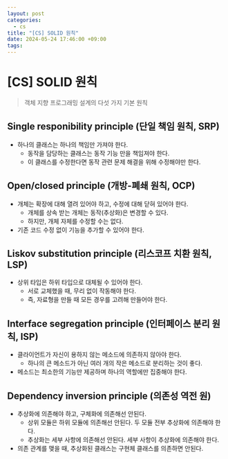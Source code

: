 ```yaml
---
layout: post
categories:
  - cs
title: "[CS] SOLID 원칙"
date: 2024-05-24 17:46:00 +09:00
tags:
---
```

# \[CS] SOLID 원칙

>객체 지향 프로그래밍 설계의 다섯 가지 기본 원칙

## Single responibility principle (단일 책임 원칙, SRP)

- 하나의 클래스는 하나의 책임만 가져야 한다.
	- 동작을 담당하는 클래스는 동작 기능 만을 책임져야 한다.
	- 이 클래스를 수정한다면 동작 관련 문제 해결을 위해 수정해야만 한다.

## Open/closed principle (개방-폐쇄 원칙, OCP)

- 개체는 확장에 대해 열려 있어야 하고, 수정에 대해 닫혀 있어야 한다.
	- 개체를 상속 받는 개체는 동작(추상화)은 변경할 수 있다.
	- 하지만, 개체 자체를 수정할 수는 없다.
- 기존 코드 수정 없이 기능을 추가할 수 있어야 한다.

## Liskov substitution principle (리스코프 치환 원칙, LSP)

- 상위 타입은 하위 타입으로 대체될 수 있어야 한다.
	- 서로 교체했을 때, 무리 없이 작동해야 한다.
	- 즉, 자료형을 만들 때 모든 경우를 고려해 만들어야 한다.

## Interface segregation principle (인터페이스 분리 원칙, ISP)

- 클라이언트가 자신이 용하지 않는 메소드에 의존하지 않아야 한다.
	- 하나의 큰 메소드가 아닌 여러 개의 작은 메소드로 분리하는 것이 좋다.
- 메소드는 최소한의 기능만 제공하며 하나의 역할에만 집중해야 한다.

## Dependency inversion principle (의존성 역전 원)

- 추상화에 의존해야 하고, 구체화에 의존해선 안된다.
	- 상위 모듈은 하위 모듈에 의존해선 안된다. 두 모듈 전부 추상화에 의존해야 한다.
	- 추상화는 세부 사항에 의존해선 안된다. 세부 사항이 추상화에 의존해야 한다.
- 의존 관계를 맺을 때, 추상화된 클래스는 구현체 클래스를 의존하면 안된다.